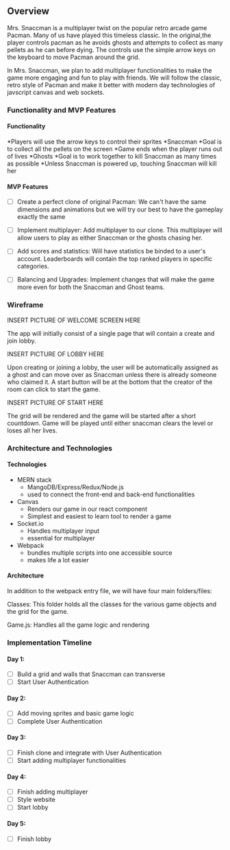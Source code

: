 ## Overview

Mrs. Snaccman is a multiplayer twist on the popular retro arcade game Pacman. Many of us have played this timeless classic. In the original,the player controls pacman as he avoids ghosts and attempts to collect as many pellets as he can before dying. The controls use the simple arrow keys on the keyboard to move Pacman around the grid.

In Mrs. Snaccman, we plan to add multiplayer functionalities to make the game more engaging and fun to play with friends. We will follow the classic, retro style of Pacman and make it better with modern day technologies of javscript canvas and web sockets.

### Functionality and MVP Features

#### Functionality
*Players will use the arrow keys to control their sprites
*Snaccman
    *Goal is to collect all the pellets on the screen
    *Game ends when the player runs out of lives
*Ghosts
    *Goal is to work together to kill Snaccman as many times as possible
    *Unless Snaccman is powered up, touching Snaccman will kill her

#### MVP Features

- [ ] Create a perfect clone of original Pacman: We can't have the same dimensions and animations but we will try our best to have the gameplay exactly the same

- [ ] Implement multiplayer: Add multiplayer to our clone. This multiplayer will allow users to play as either Snaccman or the ghosts chasing her.

- [ ] Add scores and statistics: Will have statistics be binded to a user's account. Leaderboards will contain the top ranked players in specific categories.

- [ ] Balancing and Upgrades: Implement changes that will make the game more even for both the Snaccman and Ghost teams.

### Wireframe
INSERT PICTURE OF WELCOME SCREEN HERE

The app will initially consist of a single page that will contain a create and join lobby. 

INSERT PICTURE OF LOBBY HERE

Upon creating or joining a lobby, the user will be automatically assigned as a ghost and can move over as Snaccman unless there is already someone who claimed it. A start button will be at the bottom that the creator of the room can click to start the game.

INSERT PICTURE OF START HERE

The grid will be rendered and the game will be started after a short countdown. Game will be played until either snaccman clears the level or loses all her lives.

### Architecture and Technologies

#### Technologies 
* MERN stack
    * MangoDB/Express/Redux/Node.js
    * used to connect the front-end and back-end functionalities
* Canvas
    * Renders our game in our react component
    * Simplest and easiest to learn tool to render a game
* Socket.io
    * Handles multiplayer input
    * essential for multiplayer
* Webpack
    * bundles multiple scripts into one accessible source
    * makes life a lot easier

#### Architecture
In addition to the webpack entry file, we will have four main folders/files:

Classes: This folder holds all the classes for the various game objects and the grid for the game.

Game.js: Handles all the game logic and rendering

### Implementation Timeline
#### Day 1:

- [ ] Build a grid and walls that Snaccman can transverse
- [ ] Start User Authentication

#### Day 2:
- [ ] Add moving sprites and basic game logic
- [ ] Complete User Authentication

#### Day 3:
- [ ] Finish clone and integrate with User Authentication
- [ ] Start adding multiplayer functionalities

#### Day 4:
- [ ] Finish adding multiplayer
- [ ] Style website
- [ ] Start lobby

#### Day 5: 
- [ ] Finish lobby
